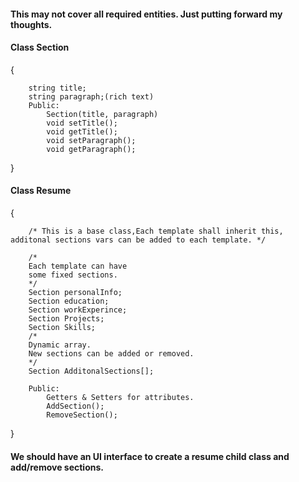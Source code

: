 #### This may not cover all required entities. Just putting forward my thoughts.

#### Class Section
{
````
	string title;
	string paragraph;(rich text)
	Public:
		Section(title, paragraph)
		void setTitle();
		void getTitle();
		void setParagraph();
		void getParagraph();
````
}

#### Class Resume
{
````
	/* This is a base class,Each template shall inherit this, additonal sections vars can be added to each template. */

	/*
	Each template can have 
	some fixed sections.
	*/
	Section personalInfo;
	Section education;
	Section workExperince;
	Section Projects;
	Section Skills;
	/*
	Dynamic array.
	New sections can be added or removed.
	*/
	Section AdditonalSections[]; 

	Public:
		Getters & Setters for attributes.
		AddSection();
		RemoveSection();
````
}

#### We should have an UI interface to create a resume child class and add/remove sections. 
